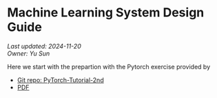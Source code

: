 # Machine Learning System Design Guide
_Last updated: 2024-11-20_  
_Owner: Yu Sun_

Here we start with the prepartion with the Pytorch exercise provided by 
- [Git repo: PyTorch-Tutorial-2nd](https://github.com/TingsongYu/PyTorch-Tutorial-2nd)
- [PDF](https://tingsongyu.github.io/PyTorch-Tutorial-2nd/chapter-1/1.6-JupyterNotebook-install.html)

